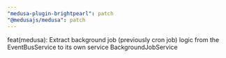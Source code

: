 ```yaml
---
"medusa-plugin-brightpearl": patch
"@medusajs/medusa": patch
---
```


feat(medusa): Extract background job (previously cron job) logic from the EventBusService to its own service BackgroundJobService
